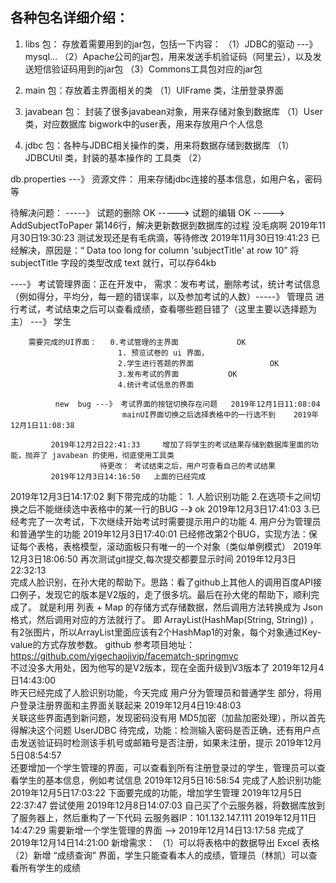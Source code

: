 ## 各种包名详细介绍：
1. libs 包： 存放着需要用到的jar包，包括一下内容：
        （1）JDBC的驱动 ---》 mysql...
        （2）Apache公司的jar包，用来发送手机验证码（阿里云），以及发送短信验证码用到的jar包
        （3）Commons工具包对应的jar包

2. main 包：存放着主界面相关的类
        （1）UIFrame 类，注册登录界面

3. javabean 包： 封装了很多javabean对象，用来存储对象到数据库
        （1）User 类，对应数据库 bigwork中的user表，用来存放用户个人信息

4. jdbc 包：各种与JDBC相关操作的类，用来将数据存储到数据库
        （1）JDBCUtil 类，封装的基本操作的 工具类
        （2）

db.properties ---》 资源文件： 用来存储jdbc连接的基本信息，如用户名，密码等

待解决问题：
-----》    试题的删除             OK
----->      试题的编辑           OK
----->      AddSubjectToPaper       第146行，解决更新数据到数据库的过程   没毛病啊
                                    2019年11月30日19:30:23     测试发现还是有毛病滴，等待修改
                                    2019年11月30日19:41:23     已经解决，原因是：“ Data too long for column 'subjectTitle' at row 10”
                                                            将 subjectTitle 字段的类型改成 text 就行，可以存64kb

----》 考试管理界面：正在开发中，
        需求：发布考试，删除考试，统计考试信息（例如得分，平均分，每一题的错误率，以及参加考试的人数）-----》 管理员
                进行考试，考试结束之后可以查看成绩，查看哪些题目错了（这里主要以选择题为主）        ---》 学生
                
        需要完成的UI界面：   0.考试管理的主界面             OK
                            1. 预览试卷的 ui 界面，                 
                            2.学生进行答题的界面                 OK
                            3.发布考试的界面           OK
                            4.统计考试信息的界面
                            
              new  bug ---》 考试界面的按钮切换存在问题   2019年12月1日11:08:04    
                             mainUI界面切换之后选择表格中的一行选不到    2019年12月1日11:08:38
                             
             2019年12月2日22:41:33     增加了将学生的考试结果存储到数据库里面的功能，抛弃了 javabean 的使用，彻底使用工具类
                        待更改： 考试结束之后，用户可查看自己的考试结果   
             2019年12月3日14:16:50   上面的已经完成
             
2019年12月3日14:17:02      剩下带完成的功能：
            1. 人脸识别功能
            2.在选项卡之间切换之后不能继续选中表格中的某一行的BUG       --》 ok 2019年12月3日17:41:03
            3.已经考完了一次考试，下次继续开始考试时需要提示用户的功能
            4. 用户分为管理员和普通学生的功能
        2019年12月3日17:40:01          已经修改第2个BUG，实现方法：保证每个表格，表格模型，滚动面板只有唯一的一个对象（类似单例模式）
        2019年12月3日18:06:50         再次测试git提交,每次提交都要显示时间
        2019年12月3日22:32:13      
                完成人脸识别，在孙大佬的帮助下。思路：看了github上其他人的调用百度API接口例子，发现它的版本是V2版的，走了很多坑。最后在孙大佬的帮助下，顺利完成了。
                就是利用     列表 + Map     的存储方式存储数据，然后调用方法转换成为 Json 格式，然后调用对应的方法就行了。
                即 ArrayList(HashMap(String, String))   ，有2张图片，所以ArrayList里面应该有2个HashMap1的对象，每个对象通过Key-value的方式存放参数。
                github 参考项目地址：https://github.com/yigechaojivip/facematch-springmvc  
                不过没多大用处，因为他写的是V2版本，现在全面升级到V3版本了
    2019年12月4日14:43:00      
        昨天已经完成了人脸识别功能，今天完成 用户分为管理员和普通学生 部分，将用户登录注册界面和主界面关联起来
    2019年12月4日19:48:03  
        关联这些界面遇到新问题，发现密码没有用 MD5加密（加盐加密处理），所以首先得解决这个问题
        UserJDBC 待完成，功能：检测输入密码是否正确，还有用户点击发送验证码时检测该手机号或邮箱号是否注册，如果未注册，提示
2019年12月5日08:54:57  
    还要增加一个学生管理的界面，可以查看到所有注册登录过的学生，管理员可以查看学生的基本信息，例如考试信息
2019年12月5日16:58:54
    完成了人脸识别功能
2019年12月5日17:03:22
    下面要完成的功能，增加学生管理
2019年12月5日22:37:47
     尝试使用 
2019年12月8日14:07:03
    自己买了个云服务器，将数据库放到了服务器上，然后重构了一下代码  云服务器IP：101.132.147.111
2019年12月11日14:47:29
    需要新增一个学生管理的界面   --> 2019年12月14日13:17:58     完成了
2019年12月14日14:21:00 
    新增需求：
    （1）可以将表格中的数据导出 Excel 表格
    （2）新增 “成绩查询” 界面，学生只能查看本人的成绩，管理员（林凯）可以查看所有学生的成绩
 